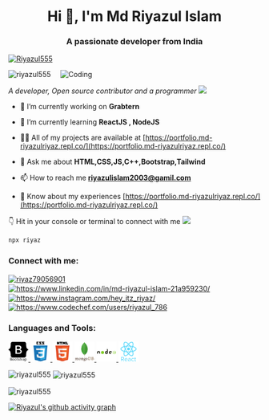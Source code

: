
<h1 align="center">Hi 👋, I'm Md Riyazul Islam</h1>
<h3 align="center">A passionate developer from India</h3>


<p align="left"> <a href="https://github.com/ryo-ma/github-profile-trophy"><img src="https://github-profile-trophy.vercel.app/?username=Riyazul555&theme=matrix" alt="Riyazul555" /></a> </p>

<img align="right" alt="Coding" width="400" src="https://cdn.dribbble.com/users/1162077/screenshots/3848914/programmer.gif">

<p align="left"> <img src="https://komarev.com/ghpvc/?username=riyazul555&label=Profile%20views&color=0e75b6&style=flat" alt="riyazul555" /> </p>

<p><em> A developer, Open source contributor and a programmer
</a><img src="https://media.giphy.com/media/WUlplcMpOCEmTGBtBW/giphy.gif" width="60"> 
</em></p>

- 🔭 I’m currently working on **Grabtern**

- 🌱 I’m currently learning **ReactJS , NodeJS**

- 👨‍💻 All of my projects are available at [https://portfolio.md-riyazulriyaz.repl.co/](https://portfolio.md-riyazulriyaz.repl.co/)

- 💬 Ask me about **HTML,CSS,JS,C++,Bootstrap,Tailwind**

- 📫 How to reach me **riyazulislam2003@gamil.com**

- 📄 Know about my experiences [https://portfolio.md-riyazulriyaz.repl.co/](https://portfolio.md-riyazulriyaz.repl.co/)

👇 Hit in your console or terminal to connect with me <img src="https://media.giphy.com/media/VgCDAzcKvsR6OM0uWg/giphy.gif" width="50">

```bash
npx riyaz
```

<h3 align="left">Connect with me:</h3>
<p align="left">
<a href="https://twitter.com/riyaz79056901" target="blank"><img align="center" src="https://raw.githubusercontent.com/rahuldkjain/github-profile-readme-generator/master/src/images/icons/Social/twitter.svg" alt="riyaz79056901" height="30" width="40" /></a>
<a href="https://www.linkedin.com/in/md-riyazul-islam-21a959230/" target="blank"><img align="center" src="https://raw.githubusercontent.com/rahuldkjain/github-profile-readme-generator/master/src/images/icons/Social/linked-in-alt.svg" alt="https://www.linkedin.com/in/md-riyazul-islam-21a959230/" height="30" width="40" /></a>
<a href="https://www.instagram.com/hey_itz_riyaz/" target="blank"><img align="center" src="https://raw.githubusercontent.com/rahuldkjain/github-profile-readme-generator/master/src/images/icons/Social/instagram.svg" alt="https://www.instagram.com/hey_itz_riyaz/" height="30" width="40" /></a>
<a href="https://www.codechef.com/users/riyazul_786" target="blank"><img align="center" src="https://cdn.jsdelivr.net/npm/simple-icons@3.1.0/icons/codechef.svg" alt="https://www.codechef.com/users/riyazul_786" height="30" width="40" /></a>
</p>

<h3 align="left">Languages and Tools:</h3>
<p align="left"> <a href="https://getbootstrap.com" target="_blank" rel="noreferrer"> <img src="https://raw.githubusercontent.com/devicons/devicon/master/icons/bootstrap/bootstrap-plain-wordmark.svg" alt="bootstrap" width="40" height="40"/> </a> <a href="https://www.w3schools.com/css/" target="_blank" rel="noreferrer"> <img src="https://raw.githubusercontent.com/devicons/devicon/master/icons/css3/css3-original-wordmark.svg" alt="css3" width="40" height="40"/> </a> <a href="https://www.w3.org/html/" target="_blank" rel="noreferrer"> <img src="https://raw.githubusercontent.com/devicons/devicon/master/icons/html5/html5-original-wordmark.svg" alt="html5" width="40" height="40"/> </a> <a href="https://www.mongodb.com/" target="_blank" rel="noreferrer"> <img src="https://raw.githubusercontent.com/devicons/devicon/master/icons/mongodb/mongodb-original-wordmark.svg" alt="mongodb" width="40" height="40"/> </a> <a href="https://nodejs.org" target="_blank" rel="noreferrer"> <img src="https://raw.githubusercontent.com/devicons/devicon/master/icons/nodejs/nodejs-original-wordmark.svg" alt="nodejs" width="40" height="40"/> </a> <a href="https://reactjs.org/" target="_blank" rel="noreferrer"> <img src="https://raw.githubusercontent.com/devicons/devicon/master/icons/react/react-original-wordmark.svg" alt="react" width="40" height="40"/> </a> </p>

<p><img align="left" src="https://github-readme-stats.vercel.app/api/top-langs?username=Riyazul555&show_icons=true&locale=en&layout=compact" alt="riyazul555" /></p>

<p>&nbsp;<img align="center" src="https://github-readme-stats.vercel.app/api?username=Riyazul555&show_icons=true&locale=en&theme=radical" alt="riyazul555" /></p>

<p><img align="center" src="https://github-readme-streak-stats.herokuapp.com/?user=Riyazul555&" alt="riyazul555" /></p>

[![Riyazul's github activity graph](https://github-readme-activity-graph.cyclic.app/graph?username=Riyazul555&theme=xcode)](https://git.io/Riyazul555)
